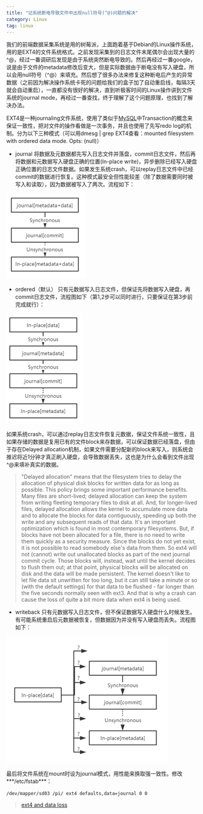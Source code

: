 ```yaml
---
title: "记系统断电导致文件中出现null符号(^@)问题的解决"
category: Linux
tag: linux
---
```

我们的前端数据采集系统是用的树莓派，上面跑着基于Debian的Linux操作系统，用的是EXT4的文件系统格式。之前发现采集到的日志文件末尾偶尔会出现大量的^@，经过一番调研后发现是由于系统突然断电导致的。然后再经过一番google，说是由于文件的metadata修改后变大，但是实际数据由于断电没有写入硬盘，所以会用null符号（^@）来填充。然后想了很多办法来修复这种断电后产生的异常数据（之前因为解决操作系统卡死的问题给我们的盒子加了自动重启线，每隔3天就会自动重启），一直都没有很好的解决，直到听极客时间的Linux操作讲到文件系统的journal mode，再经过一番查找，终于理解了这个问题原理，也找到了解决办法。

EXT4是一种journaling文件系统，使用了类似于[MySQL](https://segmentfault.com/a/1190000019309240)中Transaction的概念来保证一致性，把对文件的操作看做是一次事务，并且也使用了先写redo log的机制。分为以下三种模式（可以用dmesg | grep EXT4查看：mounted filesystem with ordered data mode. Opts: (null)）
- journal
将数据及元数据都先写入日志文件并落盘，commit日志文件，然后再将数据和元数据写入硬盘正确的位置(In-place write)，异步删除已经写入硬盘正确位置的日志文件数据。如果发生系统crash，可以replay日志文件中已经commit的数据进行恢复。这种模式最安全但性能较差（除了数据需要同时被写入和读取），因为数据被写入了两次。流程如下：

![ext4_journal_mode](https://raw.githubusercontent.com/Leon-WTF/leon-wtf.github.io/master/img/ext4_journal_mode.png)

- ordered（默认）
只有元数据写入日志文件，但保证先将数据写入硬盘，再commit日志文件，流程图如下（第1,2步可以同时进行，只要保证在第3步前完成就行）：

![ext4_ordered_mode](https://raw.githubusercontent.com/Leon-WTF/leon-wtf.github.io/master/img/ext4_ordered_mode.png)

如果系统crash，可以通过replay日志文件恢复元数据，保证文件系统一致性，且如果存储的数据是复用已有的文件block来存数据，可以保证数据已经落盘，但由于存在Delayed allocation机制，如果文件需要分配新的block来写入，则系统会推迟将近1分钟才真正刷入硬盘，会导致数据丢失，这也是为什么会看到文件出现^@来填补真实的数据。
> "Delayed allocation" means that the filesystem tries to delay the allocation of physical disk blocks for written data for as long as possible. This policy brings some important performance benefits. Many files are short-lived; delayed allocation can keep the system from writing fleeting temporary files to disk at all. And, for longer-lived files, delayed allocation allows the kernel to accumulate more data and to allocate the blocks for data contiguously, speeding up both the write and any subsequent reads of that data. It's an important optimization which is found in most contemporary filesystems.
> But, if blocks have not been allocated for a file, there is no need to write them quickly as a security measure. Since the blocks do not yet exist, it is not possible to read somebody else's data from them. So ext4 will not (cannot) write out unallocated blocks as part of the next journal commit cycle. Those blocks will, instead, wait until the kernel decides to flush them out; at that point, physical blocks will be allocated on disk and the data will be made persistent. The kernel doesn't like to let file data sit unwritten for too long, but it can still take a minute or so (with the default settings) for that data to be flushed - far longer than the five seconds normally seen with ext3. And that is why a crash can cause the loss of quite a bit more data when ext4 is being used.

- writeback
只有元数据写入日志文件，但不保证数据写入硬盘什么时候发生。有可能系统重启后元数据被恢复，但数据因为并没有写入硬盘而丢失。流程图如下：

![ext4_writeback_mode](https://raw.githubusercontent.com/Leon-WTF/leon-wtf.github.io/master/img/ext4_writeback_mode.png)

最后将文件系统在mount时设为journal模式，用性能来换取强一致性。修改***/etc/fstab***：
```
/dev/mapper/sd03 /pi/ ext4 defaults,data=journal 0 0
```

> [ext4 and data loss](https://lwn.net/Articles/322823/)